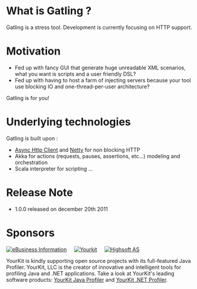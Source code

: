 # What is Gatling ?

Gatling is a stress tool.
Development is currently focusing on HTTP support.

# Motivation

* Fed up with fancy GUI that generate huge unreadable XML scenarios, what you want is scripts and a user friendly DSL?
* Fed up with having to host a farm of injecting servers because your tool use blocking IO and one-thread-per-user architecture?

Gatling is for you!

# Underlying technologies

Gatling is built upon :

* [Async Http Client](https://github.com/sonatype/async-http-client) and [Netty](http://www.jboss.org/netty) for non blocking HTTP
* Akka for actions (requests, pauses, assertions, etc...) modeling and orchestration
* Scala interpreter for scripting
...


# Release Note

* 1.0.0 released on december 20th 2011

# Sponsors

[![eBusiness Information](https://github.com/excilys/gatling/wiki/img/ebi_logo.png)](https://github.com/excilys/gatling/wiki/Sponsors)&nbsp;&nbsp;&nbsp;&nbsp;
[![Yourkit](https://github.com/excilys/gatling/wiki/img/yourkit_logo.png)](https://github.com/excilys/gatling/wiki/Sponsors)&nbsp;&nbsp;&nbsp;&nbsp;
[![Highsoft AS](https://github.com/excilys/gatling/wiki/img/highsoft_logo.png)](https://github.com/excilys/gatling/wiki/Sponsors)

YourKit is kindly supporting open source projects with its full-featured Java Profiler.
YourKit, LLC is the creator of innovative and intelligent tools for profiling
Java and .NET applications. Take a look at YourKit's leading software products:
[YourKit Java Profiler](http://www.yourkit.com/java/profiler/index.jsp) and
[YourKit .NET Profiler](http://www.yourkit.com/.net/profiler/index.jsp).

